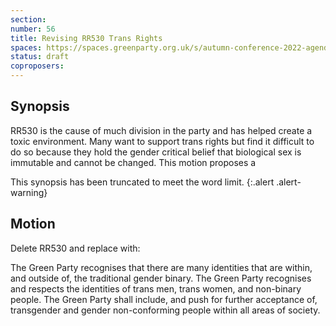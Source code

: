 ```yaml
---
section:
number: 56
title: Revising RR530 Trans Rights
spaces: https://spaces.greenparty.org.uk/s/autumn-conference-2022-agenda-forum/?contentId=98510
status: draft
coproposers:
---
```

## Synopsis
RR530 is the cause of much division in the party and has helped create a toxic environment. Many want to support trans rights but find it difficult to do so because they hold the gender critical belief that biological sex is immutable and cannot be changed. This motion proposes a 

This synopsis has been truncated to meet the word limit.
{:.alert .alert-warning}

## Motion
Delete RR530 and replace with:

The Green Party recognises that there are many identities that are within, and outside of, the traditional gender binary. The Green Party recognises and respects the identities of trans men, trans women, and non-binary people. The Green Party shall include, and push for further acceptance of, transgender and gender non-conforming people within all areas of society.
